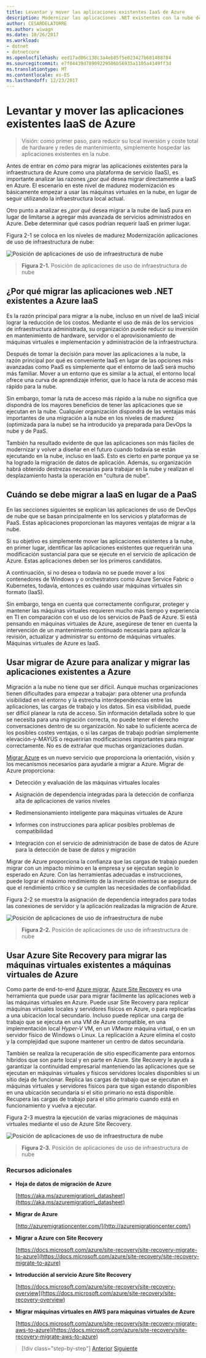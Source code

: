 ```yaml
---
title: Levantar y mover las aplicaciones existentes IaaS de Azure
description: Modernizar las aplicaciones .NET existentes con la nube de Azure y los contenedores de Windows.
author: CESARDELATORRE
ms.author: wiwagn
ms.date: 10/26/2017
ms.workload:
- dotnet
- dotnetcore
ms.openlocfilehash: eed17ad06c138c3a4eb85f5e023427b681488784
ms.sourcegitcommit: e7f04439d78909229506b56935a1105a4149ff3d
ms.translationtype: MT
ms.contentlocale: es-ES
ms.lasthandoff: 12/23/2017
---
```

# <a name="lift-and-shift-existing-apps-azure-iaas"></a>Levantar y mover las aplicaciones existentes IaaS de Azure

> Visión: como primer paso, para reducir su local inversión y coste total de hardware y redes de mantenimiento, simplemente hospedar las aplicaciones existentes en la nube.

Antes de entrar en *cómo* para migrar las aplicaciones existentes para la infraestructura de Azure como una plataforma de servicio (IaaS), es importante analizar las razones *¿por qué* desea migrar directamente a IaaS en Azure. El escenario en este nivel de madurez modernización es básicamente empezar a usar las máquinas virtuales en la nube, en lugar de seguir utilizando la infraestructura local actual.

Otro punto a analizar es *¿por qué* desea migrar a la nube de IaaS pura en lugar de limitarse a agregar más avanzada de servicios administrados en Azure. Debe determinar qué casos podrían requerir IaaS en primer lugar.

Figura 2-1 se coloca en los niveles de madurez Modernización aplicaciones de uso de infraestructura de nube:

![Posición de aplicaciones de uso de infraestructura de nube](./media/image2-1.png)

> **Figura 2-1.** Posición de aplicaciones de uso de infraestructura de nube

## <a name="why-migrate-existing-net-web-applications-to-azure-iaas"></a>¿Por qué migrar las aplicaciones web .NET existentes a Azure IaaS 

Es la razón principal para migrar a la nube, incluso en un nivel de IaaS inicial lograr la reducción de los costos. Mediante el uso de más de los servicios de infraestructura administrada, su organización puede reducir su inversión en mantenimiento de hardware, servidor o el aprovisionamiento de máquinas virtuales e implementación y administración de la infraestructura.

Después de tomar la decisión para mover las aplicaciones a la nube, la razón principal por qué es conveniente IaaS en lugar de las opciones más avanzadas como PaaS es simplemente que el entorno de IaaS será mucho más familiar. Mover a un entorno que es similar a la actual, el entorno local ofrece una curva de aprendizaje inferior, que lo hace la ruta de acceso más rápido para la nube.

Sin embargo, tomar la ruta de acceso más rápido a la nube no significa que dispondrá de los mayores beneficios de tener las aplicaciones que se ejecutan en la nube. Cualquier organización dispondrá de las ventajas más importantes de una migración a la nube en los niveles de madurez (optimizada para la nube) se ha introducido ya preparada para DevOps la nube y de PaaS.

También ha resultado evidente de que las aplicaciones son más fáciles de modernizar y volver a diseñar en el futuro cuando todavía se están ejecutando en la nube, incluso en IaaS. Esto es cierto en parte porque ya se ha logrado la migración de datos de aplicación. Además, su organización habrá obtenido destrezas necesarias para trabajar en la nube y realizan el desplazamiento hasta la operación en "cultura de nube".

## <a name="when-to-migrate-to-iaas-instead-of-to-paas"></a>Cuándo se debe migrar a IaaS en lugar de a PaaS

En las secciones siguientes se explican las aplicaciones de uso de DevOps de nube que se basan principalmente en los servicios y plataformas de PaaS. Estas aplicaciones proporcionan las mayores ventajas de migrar a la nube.

Si su objetivo es simplemente mover las aplicaciones existentes a la nube, en primer lugar, identificar las aplicaciones existentes que requerirán una modificación sustancial para que se ejecute en el servicio de aplicación de Azure. Estas aplicaciones deben ser los primeros candidatos.

A continuación, si no desea o todavía no se puede mover a los contenedores de Windows y o orchestrators como Azure Service Fabric o Kubernetes, todavía, entonces es cuándo usar máquinas virtuales sin formato (IaaS).

Sin embargo, tenga en cuenta que correctamente configurar, proteger y mantener las máquinas virtuales requieren mucho más tiempo y experiencia en TI en comparación con el uso de los servicios de PaaS de Azure. Si está pensando en máquinas virtuales de Azure, asegúrese de tener en cuenta la intervención de un mantenimiento continuado necesaria para aplicar la revisión, actualizar y administrar su entorno de máquinas virtuales. Máquinas virtuales de Azure es IaaS.

## <a name="use-azure-migrate-to-analyze-and-migrate-your-existing-applications-to-azure"></a>Usar migrar de Azure para analizar y migrar las aplicaciones existentes a Azure

Migración a la nube no tiene que ser difícil. Aunque muchas organizaciones tienen dificultades para empezar a trabajar: para obtener una profunda visibilidad en el entorno y la estrecha interdependencias entre las aplicaciones, las cargas de trabajo y los datos. Sin esa visibilidad, puede ser difícil planear la ruta de acceso. Sin información detallada sobre lo que se necesita para una migración correcta, no puede tener el derecho conversaciones dentro de su organización. No sabe lo suficiente acerca de los posibles costes ventajas, o si las cargas de trabajo podrían simplemente elevación-y-MAYÚS o requerirían modificaciones importantes para migrar correctamente. No es de extrañar que muchas organizaciones dudan.

[Migrar Azure](https://aka.ms/azuremigrate) es un nuevo servicio que proporciona la orientación, visión y los mecanismos necesarios para ayudarle a migrar a Azure. Migrar de Azure proporciona:

-   Detección y evaluación de las máquinas virtuales locales

-   Asignación de dependencia integradas para la detección de confianza alta de aplicaciones de varios niveles

-   Redimensionamiento inteligente para máquinas virtuales de Azure

-   Informes con instrucciones para aplicar posibles problemas de compatibilidad

-   Integración con el servicio de administración de base de datos de Azure para la detección de base de datos y migración

Migrar de Azure proporciona la confianza que las cargas de trabajo pueden migrar con un impacto mínimo en la empresa y se ejecutan según lo esperado en Azure. Con las herramientas adecuadas e instrucciones, puede lograr el máximo rendimiento de la inversión mientras se asegura de que el rendimiento crítico y se cumplen las necesidades de confiabilidad.

Figura 2-2 se muestra la asignación de dependencia integrados para todas las conexiones de servidor y la aplicación realizadas la migración de Azure.

![Posición de aplicaciones de uso de infraestructura de nube](./media/image2-2.png)

> **Figura 2-2.** Posición de aplicaciones de uso de infraestructura de nube

## <a name="use-azure-site-recovery-to-migrate-your-existing-vms-to-azure-vms"></a>Usar Azure Site Recovery para migrar las máquinas virtuales existentes a máquinas virtuales de Azure

Como parte de end-to-end [Azure migrar](https://aka.ms/azuremigrate), [Azure Site Recovery](https://docs.microsoft.com/azure/site-recovery/site-recovery-overview) es una herramienta que puede usar para migrar fácilmente las aplicaciones web a las máquinas virtuales en Azure. Puede usar Site Recovery para replicar máquinas virtuales locales y servidores físicos en Azure, o para replicarlas a una ubicación local secundario. Incluso puede replicar una carga de trabajo que se ejecuta en una VM de Azure compatible, en una implementación local *Hyper-V* VM, en un *VMware* máquina virtual, o en un servidor físico de Windows o Linux. La replicación a Azure elimina el costo y la complejidad que supone mantener un centro de datos secundaria.

También se realiza la recuperación de sitio específicamente para entornos híbridos que son parte local y en parte en Azure. Site Recovery le ayuda a garantizar la continuidad empresarial manteniendo las aplicaciones que se ejecutan en máquinas virtuales y físicos servidores locales disponibles si un sitio deja de funcionar. Replica las cargas de trabajo que se ejecutan en máquinas virtuales y servidores físicos para que sigan estando disponibles en una ubicación secundaria si el sitio primario no está disponible. Recupera las cargas de trabajo para el sitio primario cuando está en funcionamiento y vuelva a ejecutar.

Figura 2-3 muestra la ejecución de varias migraciones de máquinas virtuales mediante el uso de Azure Site Recovery.

![Posición de aplicaciones de uso de infraestructura de nube](./media/image2-3.png)

> **Figura 2-3.** Posición de aplicaciones de uso de infraestructura de nube

### <a name="additional-resources"></a>Recursos adicionales

-   **Hoja de datos de migración de Azure**

    [https://aka.ms/azuremigration\_datasheet](https://aka.ms/azuremigration\_datasheet)

-   **Migrar de Azure**

    [http://azuremigrationcenter.com/](http://azuremigrationcenter.com/)

-   **Migrar a Azure con Site Recovery**

    [https://docs.microsoft.com/azure/site-recovery/site-recovery-migrate-to-azure](https://docs.microsoft.com/azure/site-recovery/site-recovery-migrate-to-azure)

-   **Introducción al servicio Azure Site Recovery**

    [https://docs.microsoft.com/azure/site-recovery/site-recovery-overview](https://docs.microsoft.com/azure/site-recovery/site-recovery-overview)

-   **Migrar máquinas virtuales en AWS para máquinas virtuales de Azure**

    [https://docs.microsoft.com/azure/site-recovery/site-recovery-migrate-aws-to-azure](https://docs.microsoft.com/azure/site-recovery/site-recovery-migrate-aws-to-azure)

>[!div class="step-by-step"]
[Anterior](index.md)
[Siguiente](migrate-your-relational-databases-to-azure.md)
